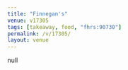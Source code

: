 ```yaml
---
title: "Finnegan's"
venue: v17305
tags: [takeaway, food, "fhrs:90730"]
permalink: /v/17305/
layout: venue
---
```

null